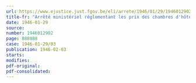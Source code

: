 ```yaml
---
url: https://www.ejustice.just.fgov.be/eli/arrete/1946/01/29/1946012902/justel
title-fr: "Arrêté ministériel réglementant les prix des chambres d'hôtels"
date: 1946-01-29
source:
number: 1946012902
page: 888888
case: 1946-01-29/03
publication: 1946-02-03
starts:
modifies:
pdf-original:
pdf-consolidated:
---
```


